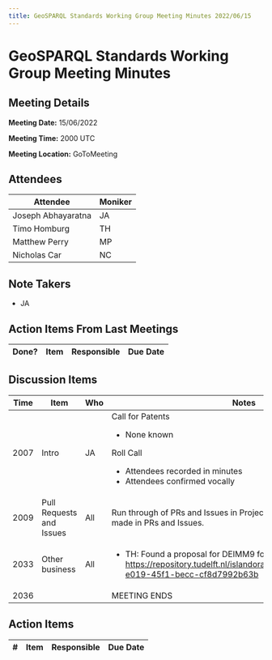 ```yaml
---
title: GeoSPARQL Standards Working Group Meeting Minutes 2022/06/15
---
```

# GeoSPARQL Standards Working Group Meeting Minutes
## Meeting Details
**Meeting Date:** 15/06/2022

**Meeting Time:** 2000 UTC

**Meeting Location:** GoToMeeting  

## Attendees
| Attendee | Moniker |
| ---- | ---- |
| Joseph Abhayaratna | JA |
| Timo Homburg | TH |
| Matthew Perry | MP |
| Nicholas Car | NC |

## Note Takers
- JA

## Action Items From Last Meetings
| Done? | Item | Responsible | Due Date |
| ---- | ---- | ---- | --- |


## Discussion Items
| Time | Item | Who | Notes |
| ---- | ---- | ---- | ---- |
| 2007 | Intro | JA | Call for Patents<ul><li>None known</li></ul>Roll Call<ul><li>Attendees recorded in minutes</li><li>Attendees confirmed vocally</li></ul> |
| 2009 | Pull Requests and Issues | All | Run through of PRs and Issues in Project. All comments and updates made in PRs and Issues. |
| 2033 | Other business | All | <ul><li>TH: Found a proposal for DEIMM9 for 3D. https://repository.tudelft.nl/islandora/object/uuid%3A09075b7e-e019-45f1-becc-cf8d7992b63b</li></ul> |
| 2036 | | | MEETING ENDS |

## Action Items
| \# | Item | Responsible | Due Date |
| ---- | ---- | ---- | ---- |
